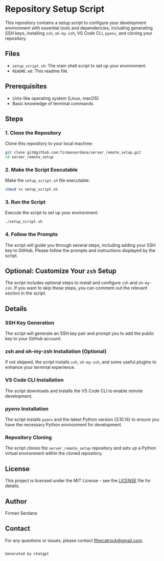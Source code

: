 # Repository Setup Script

This repository contains a setup script to configure your development environment with essential tools and dependencies, including generating SSH keys, installing `zsh`, `oh-my-zsh`, VS Code CLI, `pyenv`, and cloning your repository.

## Files

- `setup_script.sh`: The main shell script to set up your environment.
- `README.md`: This readme file.

## Prerequisites

- Unix-like operating system (Linux, macOS)
- Basic knowledge of terminal commands

## Steps

### 1. Clone the Repository

Clone this repository to your local machine:

```bash
git clone git@github.com:firmanserdana/server_remote_setup.git
cd server_remote_setup
```

### 2. Make the Script Executable

Make the `setup_script.sh` file executable:

```bash
chmod +x setup_script.sh
```

### 3. Run the Script

Execute the script to set up your environment:

```bash
./setup_script.sh
```

### 4. Follow the Prompts

The script will guide you through several steps, including adding your SSH key to GitHub. Please follow the prompts and instructions displayed by the script.

## Optional: Customize Your `zsh` Setup

The script includes optional steps to install and configure `zsh` and `oh-my-zsh`. If you want to skip these steps, you can comment out the relevant section in the script.

## Details

### SSH Key Generation

The script will generate an SSH key pair and prompt you to add the public key to your GitHub account.

### zsh and oh-my-zsh Installation (Optional)

If not skipped, the script installs `zsh`, `oh-my-zsh`, and some useful plugins to enhance your terminal experience.

### VS Code CLI Installation

The script downloads and installs the VS Code CLI to enable remote development.

### pyenv Installation

The script installs `pyenv` and the latest Python version (3.10.14) to ensure you have the necessary Python environment for development.

### Repository Cloning

The script clones the `server_remote_setup` repository and sets up a Python virtual environment within the cloned repository.

## License

This project is licensed under the MIT License - see the [LICENSE](LICENSE) file for details.

## Author

Firman Serdana

## Contact

For any questions or issues, please contact [fthecatrock@gmail.com](mailto:fthecatrock@gmail.com).
```

Generated by chatgpt
